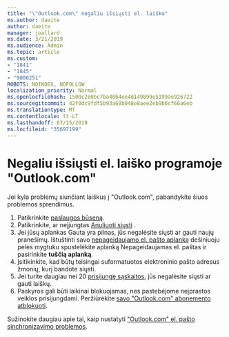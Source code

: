 ```yaml
---
title: "\"Outlook.com\" negaliu išsiųsti el. laiško"
ms.author: daeite
author: daeite
manager: joallard
ms.date: 3/21/2019
ms.audience: Admin
ms.topic: article
ms.custom:
- "1841"
- "1845"
- "9000251"
ROBOTS: NOINDEX, NOFOLLOW
localization_priority: Normal
ms.openlocfilehash: 1500c2e0bc7ba40b4ee4d149899e5199ae926722
ms.sourcegitcommit: 42f0dc9fdf5b93a68b048e8aee2eb9b6cf66a6eb
ms.translationtype: MT
ms.contentlocale: lt-LT
ms.lasthandoff: 07/15/2019
ms.locfileid: "35697199"
---
```

# <a name="cant-send-email-in-outlookcom"></a>Negaliu išsiųsti el. laiško programoje "Outlook.com"

Jei kyla problemų siunčiant laiškus į "Outlook.com", pabandykite šiuos problemos sprendimus.

1. Patikrinkite [paslaugos būseną](https://go.microsoft.com/fwlink/p/?linkid=837482).
1. Patikrinkite, ar neįjungtas [Anuliuoti siųsti](https://outlook.live.com/mail/options/mail/messageContent/undoSend) .
1. Jei jūsų aplankas Gauta yra pilnas, jūs negalėsite siųsti ar gauti naujų pranešimų. Ištuštinti savo [nepageidaujamo el. pašto aplanką](https://outlook.live.com/mail/junkemail) dešiniuoju pelės mygtuku spustelėkite aplanką Nepageidaujamas el. paštas ir pasirinkite **tuščią aplanką**.
1. Įsitikinkite, kad būtų teisingai suformatuotos elektroninio pašto adresus žmonių, kurį bandote siųsti.
1. Jei turite daugiau nei 20 [prisijungę sąskaitos](https://outlook.live.com/mail/options/mail/accounts/connected), jūs negalėsite siųsti ar gauti laiškų.
1. Paskyros gali būti laikinai blokuojamas, nes pastebėjome neįprastos veiklos prisijungdami. Peržiūrėkite [savo "Outlook.com" abonemento atblokuoti](https://support.office.com/article/f4ad2701-d166-4d8b-8a6a-9af2a1f8a4c4?wt.mc_id=Office_Outlook_com_Alchemy).

Sužinokite daugiau apie tai, kaip nustatyti ["Outlook.com" el. pašto sinchronizavimo problemos](https://support.office.com/article/d39e3341-8d79-4bf1-b3c7-ded602233642?wt.mc_id=Office_Outlook_com_Alchemy).
